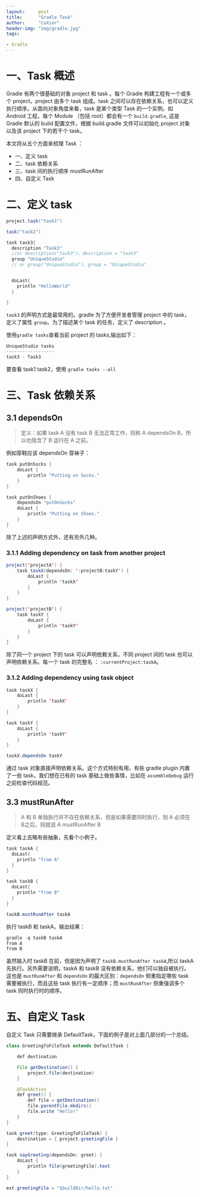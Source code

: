 ```yaml
---
layout:     post
title:      "Gradle Task"
author:     "CoXier"
header-img: "img/gradle.jpg"
tags:

- Gradle
---
```


# 一、Task 概述
Gradle 有两个很基础的对象 project 和 task 。每个 Gradle 构建工程有一个或多个 project，project 由多个 task 组成。task 之间可以存在依赖关系，也可以定义执行顺序。从面向对象角度来看，task 是某个类型 Task 的一个实例。如 Android 工程，每个 Module （包括 root）都会有一个 `build.gradle`, 这是 Gradle 默认的 build 配置文件，根据 build.gradle 文件可以初始化 project 对象以及该 project 下的若干个 task。

本文将从五个方面来梳理 Task ：

* 一、定义 task
* 二、task 依赖关系
* 三、task 间的执行顺序 mustRunAfter
* 四、自定义 Task

# 二、定义 task

```java
project.task("task1")

task("task2")

task task3{
  description "Task3"
  //or description("task3")、description = "task3"
  group "UniqueStudio"
  // or group("UniqueStudio")、group = "UniqueStudio"


  doLast{
    println "HelloWorld"
  }

}
```
`task3` 的声明方式是最常用的。gradle 为了方便开发者管理 project 中的 task，定义了属性 `group`。为了描述某个 task 的任务，定义了 description 。

使用`gradle tasks`查看当前 project 的 tasks,输出如下：

```java
UniqueStudio tasks
------------------
task3 - Task3
```
要查看 task1 task2，使用 `gradle tasks --all`

#  三、Task 依赖关系

## 3.1 dependsOn
> 定义：如果 task A 没有 task B 无法正常工作，则称 A dependsOn B，所以也隐含了 B 运行在 A 之前。

例如穿鞋应该 dependsOn 穿袜子：

```java
task putOnSocks {
    doLast {
        println "Putting on Socks."
    }
}

task putOnShoes {
    dependsOn "putOnSocks"
    doLast {
        println "Putting on Shoes."
    }
}
```
除了上述的声明方式外，还有另外几种。

### 3.1.1 Adding dependency on task from another project

```java
project('projectA') {
    task taskX(dependsOn: ':projectB:taskY') {
        doLast {
            println 'taskX'
        }
    }
}

project('projectB') {
    task taskY {
        doLast {
            println 'taskY'
        }
    }
}
```
除了同一个 project 下的 task 可以声明依赖关系，不同 project 间的 task 也可以声明依赖关系。每一个 task 的完整名 ： `:currentProject:taskA`。

### 3.1.2 Adding dependency using task object

```java
task taskX {
    doLast {
        println 'taskX'
    }
}

task taskY {
    doLast {
        println 'taskY'
    }
}

taskX.dependsOn taskY
```
通过 task 对象直接声明依赖关系。这个方式特别有用，有些 gradle plugin 内置了一些 task，我们想在已有的 task 基础上做些事情，比如在 `assembleDebug` 运行之前检查代码规范。

## 3.3 mustRunAfter
> A 和 B 单独执行并不存在依赖关系，但是如果需要同时执行，则 A 必须在 B之后，则就说 A mustRunAfter B

定义看上去略有些抽象，先看个小例子。

```java
task taskA {
  doLast{
    println "from A"
  }
}

task taskB {
  doLast{
    println "from B"
  }
}

taskB.mustRunAfter taskA
```
执行 taskB 和 taskA，输出结果：

```java
gradle -q taskB taskA
from A
from B
```
虽然输入时 taskB 在前，但是因为声明了 `taskB.mustRunAfter taskA`,所以 taskA 先执行。另外需要说明，taskA 和 taskB 没有依赖关系，他们可以独自被执行。这也是 `mustRunAfter` 和 `dependsOn` 的最大区别：`dependsOn` 侧重指定哪些 task 需要被执行，而且这些 task 执行有一定顺序；而 `mustRunAfter` 侧重强调多个 task 同时执行时的顺序。

# 五、自定义 Task
自定义 Task 只需要继承 DefaultTask，下面的例子是对上面几部分的一个总结。

```java
class GreetingToFileTask extends DefaultTask {

    def destination

    File getDestination() {
        project.file(destination)
    }

    @TaskAction
    def greet() {
        def file = getDestination()
        file.parentFile.mkdirs()
        file.write "Hello!"
    }
}

task greet(type: GreetingToFileTask) {
    destination = { project.greetingFile }
}

task sayGreeting(dependsOn: greet) {
    doLast {
        println file(greetingFile).text
    }
}

ext.greetingFile = "$buildDir/hello.txt"
```
